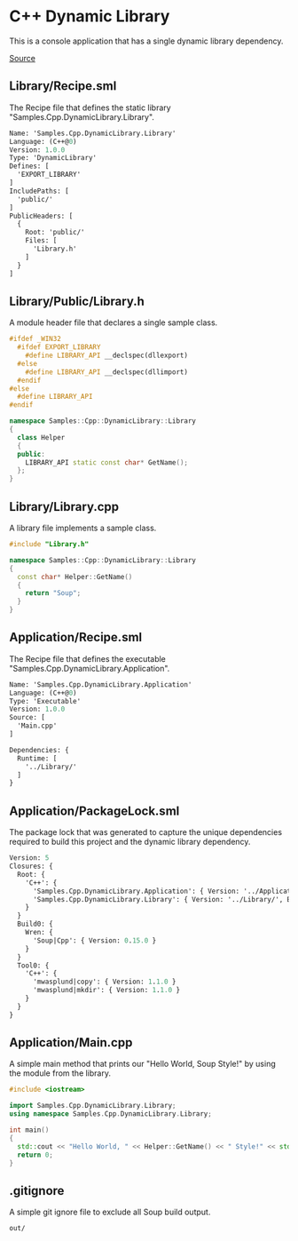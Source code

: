 # C++ Dynamic Library
This is a console application that has a single dynamic library dependency.

[Source](https://github.com/soup-build/soup/tree/main/samples/cpp/dynamic-library)

## Library/Recipe.sml
The Recipe file that defines the static library "Samples.Cpp.DynamicLibrary.Library".
```sml
Name: 'Samples.Cpp.DynamicLibrary.Library'
Language: (C++@0)
Version: 1.0.0
Type: 'DynamicLibrary'
Defines: [
  'EXPORT_LIBRARY'
]
IncludePaths: [
  'public/'
]
PublicHeaders: [
  {
    Root: 'public/'
    Files: [
      'Library.h'
    ]
  }
]
```

## Library/Public/Library.h
A module header file that declares a single sample class.
```cpp
#ifdef _WIN32
  #ifdef EXPORT_LIBRARY
    #define LIBRARY_API __declspec(dllexport)
  #else
    #define LIBRARY_API __declspec(dllimport)
  #endif
#else
  #define LIBRARY_API
#endif

namespace Samples::Cpp::DynamicLibrary::Library
{
  class Helper
  {
  public:
    LIBRARY_API static const char* GetName();
  };
}
```

## Library/Library.cpp
A library file implements a sample class.
```cpp
#include "Library.h"

namespace Samples::Cpp::DynamicLibrary::Library
{
  const char* Helper::GetName()
  {
    return "Soup";
  }
}
```

## Application/Recipe.sml
The Recipe file that defines the executable "Samples.Cpp.DynamicLibrary.Application".
```sml
Name: 'Samples.Cpp.DynamicLibrary.Application'
Language: (C++@0)
Type: 'Executable'
Version: 1.0.0
Source: [
  'Main.cpp'
]

Dependencies: {
  Runtime: [
    '../Library/'
  ]
}
```

## Application/PackageLock.sml
The package lock that was generated to capture the unique dependencies required to build this project and the dynamic library dependency.
```sml
Version: 5
Closures: {
  Root: {
    'C++': {
      'Samples.Cpp.DynamicLibrary.Application': { Version: '../Application', Build: 'Build0', Tool: 'Tool0' }
      'Samples.Cpp.DynamicLibrary.Library': { Version: '../Library/', Build: 'Build0', Tool: 'Tool0' }
    }
  }
  Build0: {
    Wren: {
      'Soup|Cpp': { Version: 0.15.0 }
    }
  }
  Tool0: {
    'C++': {
      'mwasplund|copy': { Version: 1.1.0 }
      'mwasplund|mkdir': { Version: 1.1.0 }
    }
  }
}
```

## Application/Main.cpp
A simple main method that prints our "Hello World, Soup Style!" by using the module from the library.
```cpp
#include <iostream>

import Samples.Cpp.DynamicLibrary.Library;
using namespace Samples.Cpp.DynamicLibrary.Library;

int main()
{
  std::cout << "Hello World, " << Helper::GetName() << " Style!" << std::endl;
  return 0;
}
```

## .gitignore
A simple git ignore file to exclude all Soup build output.
```
out/
```
